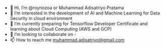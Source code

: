 - 👋 Hi, I’m @roynozoa or Muhammad Adisatriyo Pratama
- 👀 I’m interested in the development of AI and Machine Learning for Data Security in cloud environment
- 🌱 I’m currently preparing for Tensorflow Developer Certificate and learning about Cloud Computing (AWS and GCP)
- 💞️ I’m looking to collaborate on -
- 📫 How to reach me muhammad.adisatriyo@gmail.com

<!---
roynozoa/roynozoa is a ✨ special ✨ repository because its `README.md` (this file) appears on your GitHub profile.
You can click the Preview link to take a look at your changes.
--->
